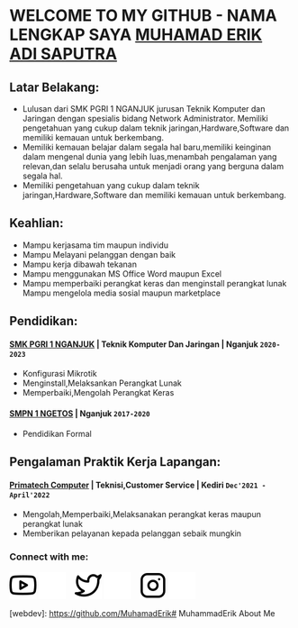 # WELCOME TO MY GITHUB - NAMA LENGKAP SAYA [MUHAMAD ERIK ADI SAPUTRA](https://instagram.com/erikkwp_?igshid=OTk0YzhjMDVlZA==) 
## Latar Belakang:
- Lulusan dari SMK PGRI 1 NGANJUK jurusan Teknik Komputer dan Jaringan
dengan spesialis bidang Network Administrator.
Memiliki pengetahuan yang cukup dalam teknik jaringan,Hardware,Software
dan memiliki kemauan untuk berkembang.
- Memiliki kemauan belajar dalam segala hal baru,memiliki keinginan dalam
mengenal dunia yang lebih luas,menambah pengalaman yang relevan,dan
selalu berusaha untuk menjadi orang yang berguna dalam segala hal.
- Memiliki pengetahuan yang cukup dalam teknik jaringan,Hardware,Software
dan memiliki kemauan untuk berkembang.

## Keahlian:
- Mampu kerjasama tim maupun individu
- Mampu Melayani pelanggan dengan baik
- Mampu kerja dibawah tekanan
- Mampu menggunakan MS Office Word maupun Excel
- Mampu memperbaiki perangkat keras dan menginstall perangkat lunak
Mampu mengelola media sosial maupun marketplace

## Pendidikan:

#### [SMK PGRI 1 NGANJUK](https://www.smkpgri1-nganjuk.sch.id/) | Teknik Komputer Dan Jaringan | Nganjuk `2020-2023`
   - Konfigurasi Mikrotik
   - Menginstall,Melaksankan Perangkat Lunak
   - Memperbaiki,Mengolah Perangkat Keras
 #### [SMPN 1 NGETOS](https://maps.app.goo.gl/wz8K7ttbEJViSJfe8) |  Nganjuk `2017-2020`
   - Pendidikan Formal

## Pengalaman Praktik Kerja Lapangan:
#### [Primatech Computer](https://maps.app.goo.gl/5T37M2dSziFrJFK78) | Teknisi,Customer Service | Kediri `Dec'2021 - April'2022`
   - Mengolah,Memperbaiki,Melaksanakan perangkat keras maupun perangkat lunak
   - Memberikan pelayanan kepada pelanggan sebaik mungkin

### Connect with me:

[![website](./youtube-light.svg)](https://youtube.com/@ErikWP-yb3gs#gh-light-mode-only)
[![website](./youtube-dark.svg)](https://youtube.com/@ErikWP-yb3gs#gh-dark-mode-only)
&nbsp;&nbsp;
[![website](./twitter-light.svg)](https://twitter.com/erikkwp_#gh-light-mode-only)
[![website](./twitter-dark.svg)](https://twitter.com/erikkwp_#gh-dark-mode-only)
&nbsp;&nbsp;
[![website](./instagram-light.svg)](https://instagram.com/erikkwp_#gh-light-mode-only)
[![website](./instagram-dark.svg)](https://instagram.com/erikkwp_#gh-dark-mode-only)



[webdev]: https://github.com/MuhamadErik# MuhammadErik
About Me
